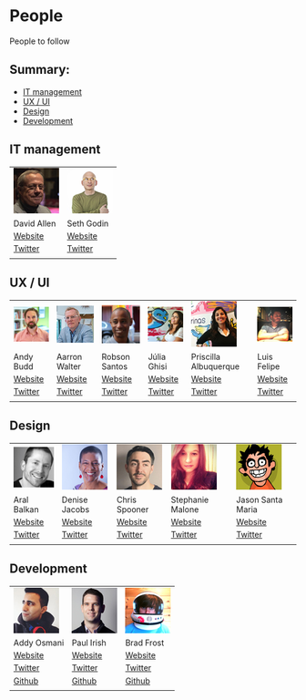 # People

People to follow

## Summary:

* [IT management](#it-management)
* [UX / UI](#ux--ui)
* [Design](#design)
* [Development](#development)

## IT management

|||
| ------------- | -----|
| ![David Allen](source/img/people/david-allen.jpg) | ![Seth Godin](source/img/people/seth-godin.jpg) |
| David Allen 										| Seth Godin |
| [Website](http://gettingthingsdone.com/) 			| [Website](http://sethgodin.typepad.com/) |
| [Twitter](https://twitter.com/gtdguy) 			| [Twitter](https://twitter.com/ThisIsSethsBlog) |
|||

## UX / UI

|||||||
| ------------- | -----| -----| -----| -----| -----|
| ![Andy Budd](source/img/people/andy-budd.jpg) | ![Aarron Walter](source/img/people/aarron-walter.jpg) | ![Robson Santos](source/img/people/robson-santos.jpg) | ![Júlia Ghisi](source/img/people/julia-ghisi.jpg) | ![Priscilla Albuquerque](source/img/people/priscilla-albuquerque.jpg) | ![Luis Felipe](source/img/people/luis-felipe.jpg) |
| Andy Budd 									| Aarron Walter 										| Robson Santos 										| Júlia Ghisi | Priscilla Albuquerque | Luis Felipe |
| [Website](http://www.andybudd.com/) 			| [Website](http://aarronwalter.com/) 					| [Website](http://interfaceando.com/) 					| [Website](http://catarinasdesign.com.br/) | [Website](http://catarinasdesign.com.br/) | [Website](http://www.uxacademy.com.br/) |
| [Twitter](https://twitter.com/andybudd) 		| [Twitter](https://twitter.com/aarron) 				| [Twitter](https://twitter.com/interfaceando) 			| [Twitter](https://twitter.com/juliaghisi) | [Twitter](https://twitter.com/priscillaac) | [Twitter](https://twitter.com/luisfelipe_f) |
|||||||

## Design

||||||
| ------------- | -----| -----| -----| -----|
| ![Aral Balkan](source/img/people/aral-balkan.jpg) | ![Denise Jacobs](source/img/people/denise-jacobs.jpg) | ![Chris Spooner](source/img/people/chris-spooner.jpg) | ![Stephanie Malone](source/img/people/stephanie-malone.jpg) | ![Jason Santa Maria](source/img/people/jason-santa-maria.jpg) |
| Aral Balkan | Denise Jacobs | Chris Spooner | Stephanie Malone | Jason Santa Maria |
| [Website](https://ind.ie/) | [Website](http://denisejacobs.com/) | [Website](http://blog.spoongraphics.co.uk/) | [Website](http://www.smalonedesign.com/) | [Website](http://jasonsantamaria.com/) |
| [Twitter](https://twitter.com/aral) | [Twitter](https://twitter.com/denisejacobs) | [Twitter](https://twitter.com/chrisspooner) | [Twitter](https://twitter.com/smalonedesign) | [Twitter](https://twitter.com/jasonsantamaria) |
||||||

## Development

||||
| ------------- | -----| -----|
| ![Addy Osmani](source/img/people/addy-osmani.jpg) | ![Paul Irish](source/img/people/paul-irish.jpg) | ![Brad Frost](source/img/people/brad-frost.jpg) |
| Addy Osmani 										| Paul Irish 									  | Brad Frost |
| [Website](https://addyosmani.com/blog/) 			| [Website](http://www.paulirish.com/) 			  | [Website](http://bradfrost.com/) |
| [Twitter](https://twitter.com/addyosmani) 		| [Twitter](https://twitter.com/paul_irish) 	  | [Twitter](https://twitter.com/brad_frost) |
| [Github](https://github.com/addyosmani) 			| [Github](https://github.com/paulirish) 		  | [Github](https://github.com/bradfrost) |
||||
